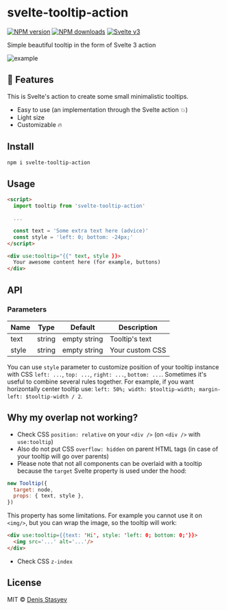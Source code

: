 # svelte-tooltip-action

[![NPM version](https://img.shields.io/npm/v/svelte-tooltip-action.svg?style=flat)](https://www.npmjs.com/package/svelte-tooltip-action) [![NPM downloads](https://img.shields.io/npm/dm/svelte-tooltip-action.svg?style=flat)](https://www.npmjs.com/package/svelte-tooltip-action) [![Svelte v3](https://img.shields.io/badge/svelte-v3-blueviolet.svg)](https://svelte.dev)

Simple beautiful tooltip in the form of Svelte 3 action

![example](https://user-images.githubusercontent.com/25938785/90321786-a6179900-df55-11ea-8a77-0e0aff9e32c1.gif)

## :cake: Features

This is Svelte's action to create some small minimalistic tooltips.

- Easy to use (an implementation through the Svelte action :boom:)
- Light size
- Customizable :fire:

## Install

```bash
npm i svelte-tooltip-action
```

## Usage

```html
<script>
  import tooltip from 'svelte-tooltip-action'

  ...

  const text = 'Some extra text here (advice)'
  const style = 'left: 0; bottom: -24px;'
</script>

<div use:tooltip="{{" text, style }}>
  Your awesome content here (for example, buttons)
</div>
```

## API

### Parameters

| Name  | Type   | Default      | Description     |
| ----- | ------ | ------------ | --------------- |
| text  | string | empty string | Tooltip's text  |
| style | string | empty string | Your custom CSS |

You can use `style` parameter to customize position of your tooltip instance with CSS `left: ...`, `top: ...`, `right: ...`, `bottom: ...`. Sometimes it's useful to combine several rules together. For example, if you want horizontally center tooltip use: `left: 50%; width: $tooltip-width; margin-left: $tooltip-width / 2`.

## Why my overlap not working?

- Check CSS `position: relative` on your `<div />` (on `<div />` with `use:tooltip`)
- Also do not put CSS `overflow: hidden` on parent HTML tags (in case of your tooltip will go over parents)
- Please note that not all components can be overlaid with a tooltip because the `target` Svelte property is used under the hood:

```js
new Tooltip({
  target: node,
  props: { text, style },
})
```

This property has some limitations. For example you cannot use it on `<img/>`, but you can wrap the image, so the tooltip will work:

```html
<div use:tooltip={{text: 'Hi', style: 'left: 0; bottom: 0;'}}>
  <img src='...' alt='...'/>
</div>
```

- Check CSS `z-index`

## License

MIT &copy; [Denis Stasyev](https://github.com/denisstasyev)
